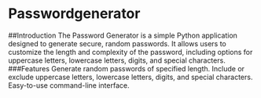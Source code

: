 # Passwordgenerator
##Introduction
The Password Generator is a simple Python application designed to generate secure, random passwords. It allows users to customize the length and complexity of the password, including options for uppercase letters, lowercase letters, digits, and special characters.
###Features
Generate random passwords of specified length.
Include or exclude uppercase letters, lowercase letters, digits, and special characters.
Easy-to-use command-line interface.
